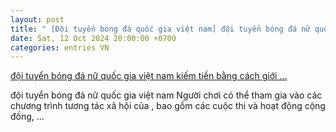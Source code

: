 ```yaml
---
layout: post
title: " [Đội tuyển bóng đá quốc gia việt nam] đội tuyển bóng đá nữ quốc gia việt nam‍ kiếm tiền bằng cách giới ..."
date: Sat, 12 Oct 2024 20:00:00 +0700
categories: entries VN
---
```

[đội tuyển bóng đá nữ quốc gia việt nam‍ kiếm tiền bằng cách giới ...](https://www.bienphong.com.vn/54724682425.phtml)

đội tuyển bóng đá nữ quốc gia việt nam Người chơi có thể tham gia vào các chương trình tương tác xã hội của , bao gồm các cuộc thi và hoạt động cộng đồng, ...

